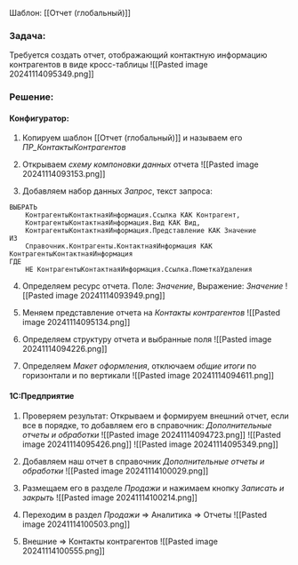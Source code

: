 Шаблон: [[Отчет (глобальный)]]
### Задача:
Требуется создать отчет, отображающий контактную информацию контрагентов в виде кросс-таблицы
![[Pasted image 20241114095349.png]]
### Решение:

#### Конфигуратор:

1. Копируем шаблон [[Отчет (глобальный)]] и называем его *ПР_КонтактыКонтрагентов*
2. Открываем *схему компоновки данных* отчета
![[Pasted image 20241114093153.png]]

3. Добавляем набор данных *Запрос*, текст запроса:
```bsl
ВЫБРАТЬ
	КонтрагентыКонтактнаяИнформация.Ссылка КАК Контрагент,
	КонтрагентыКонтактнаяИнформация.Вид КАК Вид,
	КонтрагентыКонтактнаяИнформация.Представление КАК Значение
ИЗ
	Справочник.Контрагенты.КонтактнаяИнформация КАК КонтрагентыКонтактнаяИнформация
ГДЕ
	НЕ КонтрагентыКонтактнаяИнформация.Ссылка.ПометкаУдаления
```

4. Определяем ресурс отчета. Поле: *Значение*, Выражение: *Значение*
![[Pasted image 20241114093949.png]]

5. Меняем представление отчета на *Контакты контрагентов*
![[Pasted image 20241114095134.png]]

6. Определяем структуру отчета и выбранные поля
![[Pasted image 20241114094226.png]]

7. Определяем *Макет оформления*, отключаем *общие итоги* по горизонтали и по вертикали
![[Pasted image 20241114094611.png]]

#### 1С:Предприятие

1. Проверяем результат: Открываем и формируем внешний отчет, если все в порядке, то добавляем его в справочник: *Дополнительные отчеты и обработки*
![[Pasted image 20241114094723.png]]
![[Pasted image 20241114095426.png]]
![[Pasted image 20241114095349.png]]

2. Добавляем наш отчет в справочник *Дополнительные отчеты и обработки*
![[Pasted image 20241114100029.png]]

3. Размещаем его в разделе *Продажи* и нажимаем кнопку *Записать и закрыть*
![[Pasted image 20241114100214.png]]

4. Переходим в раздел *Продажи* => Аналитика => Отчеты
![[Pasted image 20241114100503.png]]

5. Внешние => Контакты контрагентов
![[Pasted image 20241114100555.png]]


